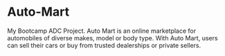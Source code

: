 # Auto-Mart
My Bootcamp ADC Project.
Auto Mart is an online marketplace for automobiles of diverse makes, model or body type.
With Auto Mart, users can sell their cars or buy from trusted dealerships or private sellers.
